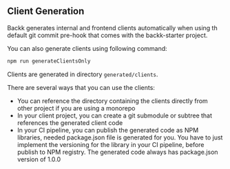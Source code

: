 ## Client Generation

Backk generates internal and frontend clients automatically when using th default git commit pre-hook
that comes with the backk-starter project.

You can also generate clients using following command:
```bash
npm run generateClientsOnly
```

Clients are generated in directory `generated/clients`.

There are several ways that you can use the clients:
- You can reference the directory containing the clients directly from other project if you are using a monorepo
- In your client project, you can create a git submodule or subtree that references the generated client code
- In your CI pipeline, you can publish the generated code as NPM libraries, needed package.json file is generated for you. You have to just implement the versioning for the library in your CI pipeline, before publish to NPM registry. The generated code always has package.json version of 1.0.0 

